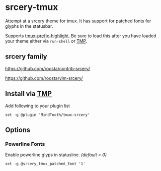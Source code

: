# srcery-tmux
Attempt at a srcery theme for tmux.  It has support for patched fonts for glyphs in the statusbar.

Supports [tmux-prefix-highlight](https://github.com/tmux-plugins/tmux-prefix-highlight).  Be sure to load this after you have loaded your theme either via `run-shell` or [TMP](https://github.com/tmux-plugins/tpm).

## srcery family
https://github.com/roosta/contrib-srcery/

https://github.com/roosta/vim-srcery/

## Install via [TMP](https://github.com/tmux-plugins/tpm)
Add following to your plugin list
```tmux
set -g @plugin 'MindTooth/tmux-srcery'
```

## Options

### Powerline Fonts
Enable powerline glyps in statusline. _(default = 0)_
```tmux
set -g @srcery_tmux_patched_font '1'
```

